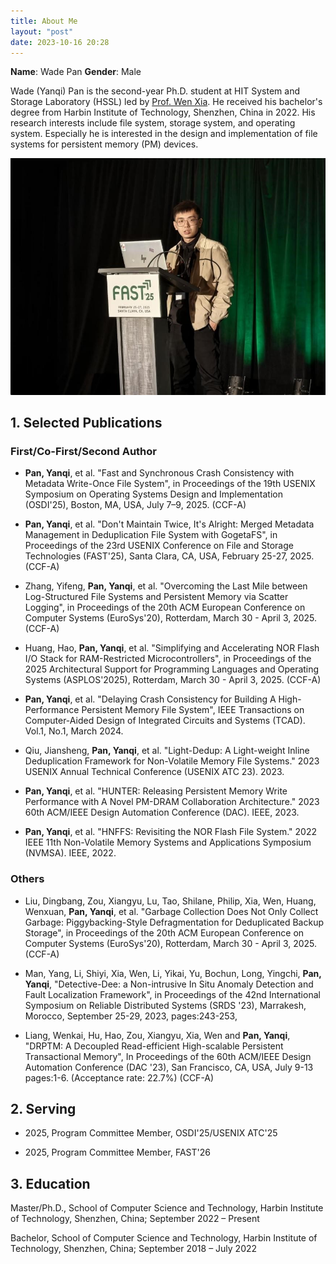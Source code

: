 ```yaml
---
title: About Me
layout: "post"
date: 2023-10-16 20:28
---
```


**Name**: Wade Pan
**Gender**: Male

Wade (Yanqi) Pan is the second-year Ph.D. student at HIT System and Storage Laboratory (HSSL) led by [Prof. Wen Xia](https://cswxia.github.io/). He received his bachelor's degree from Harbin Institute of Technology, Shenzhen, China in 2022. His research interests include file system, storage system, and operating system. Especially he is interested in the design and implementation of file systems for persistent memory (PM) devices. 

![Wade (Yanqi) Pan](/images/about/Pre.jpg)

## 1. Selected Publications 

### First/Co-First/Second Author

- **Pan, Yanqi**, et al. "Fast and Synchronous Crash Consistency with Metadata Write-Once File System", in Proceedings of the 19th USENIX Symposium on Operating Systems Design and Implementation (OSDI'25), Boston, MA, USA, July 7–9, 2025. (CCF-A)

- **Pan, Yanqi**, et al. "Don't Maintain Twice, It's Alright: Merged Metadata Management in Deduplication File System with GogetaFS", in Proceedings of the 23rd USENIX Conference on File and Storage Technologies (FAST'25), Santa Clara, CA, USA, February 25-27, 2025. (CCF-A)

- Zhang, Yifeng, **Pan, Yanqi**, et al. "Overcoming the Last Mile between Log-Structured File Systems and Persistent Memory via Scatter Logging", in Proceedings of the 20th ACM European Conference on Computer Systems (EuroSys'20), Rotterdam, March 30 - April 3, 2025. (CCF-A)

- Huang, Hao, **Pan, Yanqi**, et al. "Simplifying and Accelerating NOR Flash I/O Stack for RAM-Restricted Microcontrollers", in Proceedings of the 2025 Architectural Support for Programming Languages and Operating Systems (ASPLOS'2025), Rotterdam, March 30 - April 3, 2025. (CCF-A)

- **Pan, Yanqi**, et al. "Delaying Crash Consistency for Building A High-Performance Persistent Memory File System", IEEE Transactions on Computer-Aided Design of Integrated Circuits and Systems (TCAD). Vol.1, No.1, March 2024. 

- Qiu, Jiansheng, **Pan, Yanqi**, et al. "Light-Dedup: A Light-weight Inline Deduplication Framework for Non-Volatile Memory File Systems." 2023 USENIX Annual Technical Conference (USENIX ATC 23). 2023.

- **Pan, Yanqi**, et al. "HUNTER: Releasing Persistent Memory Write Performance with A Novel PM-DRAM Collaboration Architecture." 2023 60th ACM/IEEE Design Automation Conference (DAC). IEEE, 2023.

- **Pan, Yanqi**, et al. "HNFFS: Revisiting the NOR Flash File System." 2022 IEEE 11th Non-Volatile Memory Systems and Applications Symposium (NVMSA). IEEE, 2022.

### Others

- Liu, Dingbang, Zou, Xiangyu, Lu, Tao, Shilane, Philip, Xia, Wen, Huang, Wenxuan, **Pan, Yanqi**, et al. "Garbage Collection Does Not Only Collect Garbage: Piggybacking-Style Defragmentation for Deduplicated Backup Storage", in Proceedings of the 20th ACM European Conference on Computer Systems (EuroSys'20), Rotterdam, March 30 - April 3, 2025. (CCF-A)

- Man, Yang, Li, Shiyi, Xia, Wen, Li, Yikai, Yu, Bochun, Long, Yingchi, **Pan, Yanqi**, "Detective-Dee: a Non-intrusive In Situ Anomaly Detection and Fault Localization Framework", in Proceedings of the 42nd International Symposium on Reliable Distributed Systems (SRDS '23), Marrakesh, Morocco, September 25-29, 2023, pages:243-253, 

- Liang, Wenkai, Hu, Hao, Zou, Xiangyu, Xia, Wen and **Pan, Yanqi**, "DRPTM: A Decoupled Read-efficient High-scalable Persistent Transactional Memory", In Proceedings of the 60th ACM/IEEE Design Automation Conference (DAC '23), San Francisco, CA, USA, July 9-13 pages:1-6. (Acceptance rate: 22.7%) (CCF-A)

## 2. Serving

- 2025, Program Committee Member, OSDI'25/USENIX ATC'25

- 2025, Program Committee Member, FAST'26


## 3. Education

Master/Ph.D., School of Computer Science and Technology, Harbin Institute of Technology, Shenzhen, China; September 2022 – Present

Bachelor, School of Computer Science and Technology, Harbin Institute of Technology, Shenzhen, China; September 2018 – July 2022
